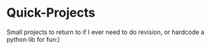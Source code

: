 # Quick-Projects

Small projects to return to if I ever need to do revision, or hardcode a python lib for fun:)
